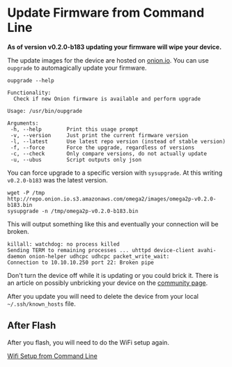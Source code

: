# Update Firmware from Command Line

**As of version v0.2.0-b183 updating your firmware will wipe your device.**

The update images for the device are hosted on [onion.io](http://repo.onion.io/omega2/images/).  You can use `oupgrade` to automagically update your firmware.

    oupgrade --help
    
    Functionality:
      Check if new Onion firmware is available and perform upgrade

    Usage: /usr/bin/oupgrade

    Arguments:
     -h, --help        Print this usage prompt
     -v, --version     Just print the current firmware version
     -l, --latest      Use latest repo version (instead of stable version)
     -f, --force       Force the upgrade, regardless of versions
     -c, --check       Only compare versions, do not actually update
     -u, --ubus        Script outputs only json

You can force upgrade to a specific version with `sysupgrade`.  At this writing `v0.2.0-b183` was the latest version.

    wget -P /tmp http://repo.onion.io.s3.amazonaws.com/omega2/images/omega2p-v0.2.0-b183.bin 
    sysupgrade -n /tmp/omega2p-v0.2.0-b183.bin

This will output something like this and eventually your connection will be broken.

    killall: watchdog: no process killed
    Sending TERM to remaining processes ... uhttpd device-client avahi-daemon onion-helper udhcpc udhcpc packet_write_wait: 
    Connection to 10.10.10.250 port 22: Broken pipe
    
Don't turn the device off while it is updating or you could brick it.  There is an article on possibly unbricking your device on the [community page](https://community.onion.io/topic/1154/omega-2-usb-firmware-install-after-brick-resolved/4).

After you update you will need to delete the device from your local `~/.ssh/known_hosts` file.

## After Flash

After you flash, you will need to do the WiFi setup again. 

[Wifi Setup from Command Line](wifi_setup_from_command_line.md)
